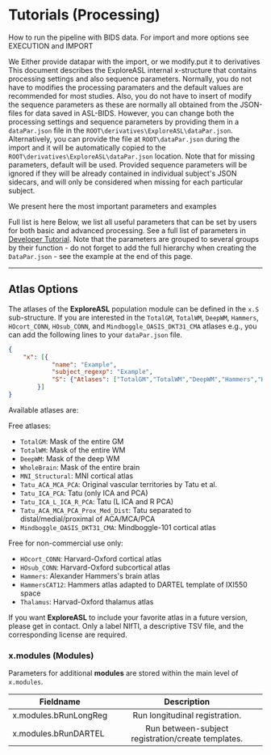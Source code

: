 
# Tutorials (Processing)

How to run the pipeline with BIDS data. For import and more options see EXECUTION and IMPORT

We Either provide datapar with the import, or we modify.put it to derivatives
This document describes the ExploreASL internal x-structure that contains processing settings and also sequence parameters. Normally, you do not have to modifies the processing paramaters and the default values are recommended for most studies. Also, you do not have to insert of modify the sequence parameters as these are normally all obtained from the JSON-files for data saved in ASL-BIDS. However, you can change both the processing settings and sequence parameters by providing them in a `dataPar.json` file in the `ROOT\derivatives\ExploreASL\dataPar.json`. Alternatively, you can provide the file at `ROOT\dataPar.json` during the import and it will be automatically copied to the `ROOT\derivatives\ExploreASL\dataPar.json` location. Note that for missing parameters, default will be used. Provided sequence parameters will be ignored if they will be already contained in individual subject's JSON sidecars, and will only be considered when missing for each particular subject.

We present here the most important parameters and examples

Full list is here
Below, we list all useful parameters that can be set by users for both basic and advanced processing. See a full list of parameters in [Developer Tutorial](./../Tutorials-Developer/). Note that the parameters are grouped to several groups by their function - do not forget to add the full hierarchy when creating the `DataPar.json` - see the example at the end of this page.

----
## Atlas Options

The atlases of the **ExploreASL** population module can be defined in the `x.S` sub-structure. If you are interested in the `TotalGM`, `TotalWM`, `DeepWM`, `Hammers`, `HOcort_CONN`, `HOsub_CONN`, and `Mindboggle_OASIS_DKT31_CMA` atlases e.g., you can add the following lines to your `dataPar.json` file.


```json
{
	"x": [{
			"name": "Example",
			"subject_regexp": "Example",
			"S": {"Atlases": ["TotalGM","TotalWM","DeepWM","Hammers","HOcort_CONN","HOsub_CONN","Mindboggle_OASIS_DKT31_CMA"]}
		}]
}
```

Available atlases are:

Free atlases: 

- `TotalGM`: Mask of the entire GM
- `TotalWM`: Mask of the entire WM
- `DeepWM`: Mask of the deep WM
- `WholeBrain`: Mask of the entire brain
- `MNI_Structural`: MNI cortical atlas
- `Tatu_ACA_MCA_PCA`: Original vascular territories by Tatu et al.
- `Tatu_ICA_PCA`: Tatu (only ICA and PCA)
- `Tatu_ICA_L_ICA_R_PCA`: Tatu (L ICA and R PCA)
- `Tatu_ACA_MCA_PCA_Prox_Med_Dist`: Tatu separated to distal/medial/proximal of ACA/MCA/PCA
- `Mindboggle_OASIS_DKT31_CMA`: Mindboggle-101 cortical atlas

Free for non-commercial use only:

- `HOcort_CONN`: Harvard-Oxford cortical atlas
- `HOsub_CONN`: Harvard-Oxford subcortical atlas
- `Hammers`: Alexander Hammers's brain atlas
- `HammersCAT12`: Hammers atlas adapted to DARTEL template of IXI550 space
- `Thalamus`: Harvad-Oxford thalamus atlas

If you want **ExploreASL** to include your favorite atlas in a future version, please get in contact. Only a label NIfTI, a descriptive TSV file, and the corresponding license are required.


### x.modules (Modules)

Parameters for additional **modules** are stored within the main level of `x.modules`.

| Fieldname                            | Description                                   |
| ------------------------------------ |:---------------------------------------------:|
| x.modules.bRunLongReg                | Run longitudinal registration. |
| x.modules.bRunDARTEL                 | Run between-subject registration/create templates. |

